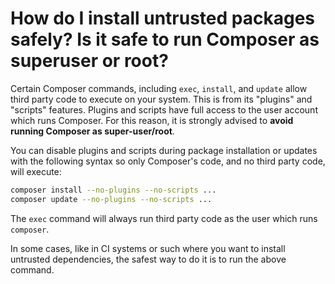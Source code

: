 # How do I install untrusted packages safely? Is it safe to run Composer as superuser or root?

Certain Composer commands, including `exec`, `install`, and `update` allow third party code to 
execute on your system. This is from its "plugins" and "scripts" features. Plugins and scripts have
full access to the user account which runs Composer. For this reason, it is strongly advised to
**avoid running Composer as super-user/root**.

You can disable plugins and scripts during package installation or updates with the following
syntax so only Composer's code, and no third party code, will execute:

```sh
composer install --no-plugins --no-scripts ...
composer update --no-plugins --no-scripts ...
```

The `exec` command will always run third party code as the user which runs `composer`.

In some cases, like in CI systems or such where you want to install untrusted dependencies, the
safest way to do it is to run the above command.
